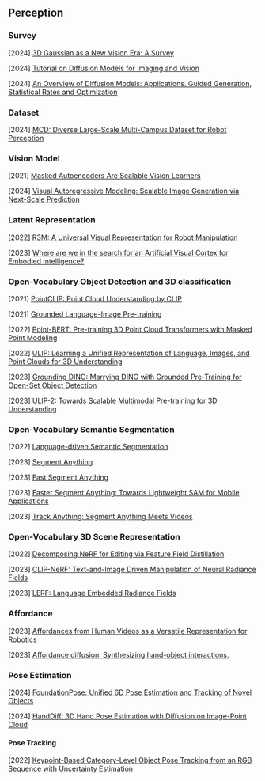 ## Perception

### Survey

[2024] [3D Gaussian as a New Vision Era: A Survey](https://arxiv.org/abs/2402.07181) 

[2024] [Tutorial on Diffusion Models for Imaging and Vision](https://arxiv.org/abs/2403.18103)

[2024] [An Overview of Diffusion Models: Applications, Guided Generation, Statistical Rates and Optimization](https://arxiv.org/abs/2404.07771)





### Dataset

[2024] [MCD: Diverse Large-Scale Multi-Campus Dataset for Robot Perception](https://arxiv.org/abs/2403.11496)



### Vision Model

[2021] [Masked Autoencoders Are Scalable Vision Learners](https://arxiv.org/abs/2111.06377)

[2024] [Visual Autoregressive Modeling: Scalable Image Generation via Next-Scale Prediction](https://arxiv.org/abs/2404.02905)



### Latent Representation

[2022] [R3M: A Universal Visual Representation for Robot Manipulation](https://arxiv.org/abs/2203.12601)

[2023] [Where are we in the search for an Artificial Visual Cortex for Embodied Intelligence?](https://arxiv.org/abs/2303.18240)



### Open-Vocabulary Object Detection and 3D classification

[2021] [PointCLIP: Point Cloud Understanding by CLIP](https://arxiv.org/abs/2112.02413)

[2021] [Grounded Language-Image Pre-training](https://arxiv.org/abs/2112.03857)

[2022] [Point-BERT: Pre-training 3D Point Cloud Transformers with Masked Point Modeling](https://arxiv.org/abs/2111.14819)

[2022] [ULIP: Learning a Unified Representation of Language, Images, and Point Clouds for 3D Understanding](https://arxiv.org/abs/2212.05171)

[2023] [Grounding DINO: Marrying DINO with Grounded Pre-Training for Open-Set Object Detection](https://arxiv.org/abs/2303.05499)

[2023] [ULIP-2: Towards Scalable Multimodal Pre-training for 3D Understanding](https://arxiv.org/abs/2305.08275)



### Open-Vocabulary Semantic Segmentation

[2022] [Language-driven Semantic Segmentation](https://arxiv.org/abs/2201.03546)

[2023] [Segment Anything](https://arxiv.org/abs/2304.02643)

[2023] [Fast Segment Anything](https://arxiv.org/abs/2306.12156)

[2023] [Faster Segment Anything: Towards Lightweight SAM for Mobile Applications](https://arxiv.org/abs/2306.14289)

[2023] [Track Anything: Segment Anything Meets Videos](https://arxiv.org/abs/2304.11968)



### Open-Vocabulary 3D Scene Representation

[2022] [Decomposing NeRF for Editing via Feature Field Distillation](https://arxiv.org/abs/2205.15585)

[2023] [CLIP-NeRF: Text-and-Image Driven Manipulation of Neural Radiance Fields](https://openaccess.thecvf.com/content/CVPR2022/papers/Wang_CLIP-NeRF_Text-and-Image_Driven_Manipulation_of_Neural_Radiance_Fields_CVPR_2022_paper.pdf)

[2023] [LERF: Language Embedded Radiance Fields](https://arxiv.org/abs/2303.09553)



### Affordance

[2023] [Affordances from Human Videos as a Versatile Representation for Robotics](https://arxiv.org/abs/2304.08488)

[2023] [Affordance diffusion: Synthesizing hand-object interactions.](https://arxiv.org/abs/2303.12538)



### Pose Estimation

[2024] [FoundationPose: Unified 6D Pose Estimation and Tracking of Novel Objects](https://arxiv.org/abs/2312.08344)

[2024] [HandDiff: 3D Hand Pose Estimation with Diffusion on Image-Point Cloud](https://arxiv.org/abs/2404.03159)



#### Pose Tracking

[2022] [Keypoint-Based Category-Level Object Pose Tracking from an RGB Sequence with Uncertainty Estimation](https://arxiv.org/abs/2205.11047)